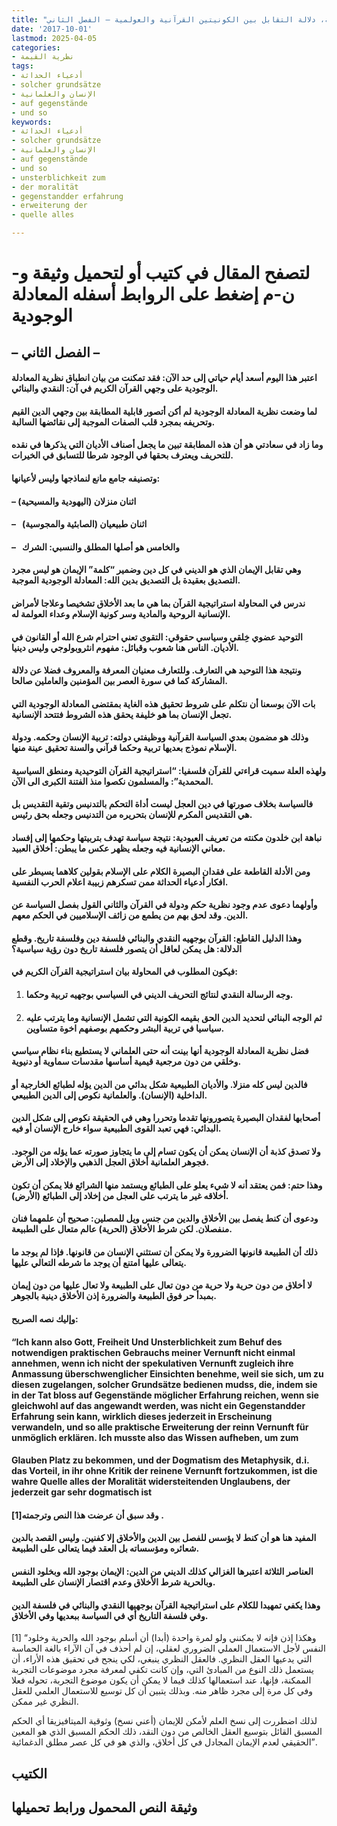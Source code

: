 ```yaml
---
title: "المعادلة الوجودية، دلالة التقابل بين الكونيتين القرآنية والعولمية – الفصل الثاني"
date: '2017-10-01'
lastmod: 2025-04-05
categories:
- نظرية القيمة
tags:
- أدعياء الحداثة
- solcher grundsätze
- الإنسان والعلمانية
- auf gegenstände
- und so
keywords:
- أدعياء الحداثة
- solcher grundsätze
- الإنسان والعلمانية
- auf gegenstände
- und so
- unsterblichkeit zum
- der moralität
- gegenstandder erfahrung
- erweiterung der
- quelle alles

---
```

# **لتصفح المقال في كتيب أو لتحميل وثيقة و-ن-م إضغط على الروابط أسفله** **المعادلة الوجودية**

## – الفصل الثاني –

#### اعتبر هذا اليوم أسعد أيام حياتي إلى حد الآن: فقد تمكنت من بيان انطباق نظرية المعادلة الوجودية على وجهي القرآن الكريم في آن: النقدي والبنائي.

#### لما وضعت نظرية المعادلة الوجودية لم أكن أتصور قابلية المطابقة بين وجهي الدين القيم وتحريفه بمجرد قلب الصفات الموجبة إلى نقائضها السالبة.

#### وما زاد في سعادتي هو أن هذه المطابقة تبين ما يجعل أصناف الأديان التي يذكرها في نقده للتحريف ويعترف بحقها في الوجود شرطا للتسابق في الخيرات.

#### وتصنيفه جامع مانع لنماذجها وليس لأعيانها:

#### – اثنان منزلان (اليهودية والمسيحية)

#### –   اثنان طبيعيان (الصابئية والمجوسية)

#### –   والخامس هو أصلها المطلق والنسبي: الشرك

#### وهي تقابل الإيمان الذي هو الديني في كل دين وضمير “كلمة” الإيمان هو ليس مجرد التصديق بعقيدة بل التصديق بدين الله: المعادلة الوجودية الموجبة.

#### ندرس في المحاولة استراتيجية القرآن بما هي ما بعد الأخلاق تشخيصا وعلاجا لأمراض الإنسانية الروحية والمادية وسر كونية الإسلام وعداء العولمة له.

#### التوحيد عضوي خِلقي وسياسي حقوقي: التقوى تعني احترام شرع الله أو القانون في الأديان. الناس هنا شعوب وقبائل: مفهوم انثروبولوجي وليس دينيا.

#### ونتيجة هذا التوحيد هي التعارف. وللتعارف معنيان المعرفة والمعروف فضلا عن دلالة المشاركة كما في سورة العصر بين المؤمنين والعاملين صالحا.

#### بات الآن بوسعنا أن نتكلم على شروط تحقيق هذه الغاية بمقتضى المعادلة الوجودية التي تجعل الإنسان بما هو خليفة يحقق هذه الشروط فتتحد الإنسانية.

#### وذلك هو مضمون بعدي السياسة القرآنية ووظيفتي دولته: تربية الإنسان وحكمه. ودولة الإسلام نموذج بعديها تربية وحكما قرآني والسنة تحقيق عينة منها.

#### ولهذه العلة سميت قراءتي للقرآن فلسفيا: “استراتيجية القرآن التوحيدية ومنطق السياسية المحمدية”: والمسلمون نكصوا منذ الفتنة الكبرى الى الآن.

#### فالسياسة بخلاف صورتها في دين العجل ليست أداة التحكم بالتدنيس وتقية التقديس بل هي التقديس المكرم للإنسان بتحريره من التدنيس وجعله بحق رئيس.

#### نباهة ابن خلدون مكنته من تعريف العبودية: نتيجة سياسة تهدف بتربيتها وحكمها إلى إفساد معاني الإنسانية فيه وجعله يظهر عكس ما يبطن: أخلاق العبيد.

#### ومن الأدلة القاطعة على فقدان البصيرة الكلام على الإسلام بقولين كلاهما يسيطر على افكار أدعياء الحداثة ممن تسكرهم زبيبة اعلام الحرب النفسية.

#### وأولهما دعوى عدم وجود نظرية حكم ودولة في القرآن والثاني القول بفصل السياسة عن الدين. وقد لحق بهم من يطمع من زائف الإسلاميين في الحكم معهم.

#### وهذا الدليل القاطع: القرآن بوجهيه النقدي والبنائي فلسفة دين وفلسفة تاريخ. وقطع الدلالة: هل يمكن لعاقل أن يتصور فلسفة تاريخ دون رؤية سياسية؟

#### فيكون المطلوب في المحاولة بيان استراتيجية القرآن الكريم في:

1. #### وجه الرسالة النقدي لنتائج التحريف الديني في السياسي بوجهيه تربية وحكما.
2. #### ثم الوجه البنائي لتحديد الدين الحق بقيمه الكونية التي تشمل الإنسانية وما يترتب عليه سياسيا في تربية البشر وحكمهم بوصفهم اخوة متساوين.

#### فضل نظرية المعادلة الوجودية أنها بينت أنه حتى العلماني لا يستطيع بناء نظام سياسي وخلقي من دون مرجعية قيمية أساسها مقدسات سماوية أو دنيوية.

#### فالدين ليس كله منزلا. والأديان الطبيعية شكل بدائي من الدين يؤله لطبائع الخارجية أو الداخلية (الإنسان). والعلمانية نكوص إلى الدين الطبيعي.

#### أصحابها لفقدان البصيرة يتصورونها تقدما وتحررا وهي في الحقيقة نكوص إلى شكل الدين البدائي: فهي تعبد القوى الطبيعية سواء خارج الإنسان أو فيه.

#### ولا تصدق كذبة أن الإنسان يمكن أن يكون تسام إلى ما يتجاوز صورته عما يؤله من الوجود. فجوهر العلمانية أخلاق العجل الذهبي والإخلاد إلى الأرض.

#### وهذا حتم: فمن يعتقد أنه لا شيء يعلو على الطبائع ويستمد منها الشرائع فلا يمكن أن تكون أخلاقه غير ما يترتب على العجل من إخلاد إلى الطبائع (الأرض).

#### ودعوى أن كنط يفصل بين الأخلاق والدين من جنس ويل للمصلين: صحيح أن علمهما فنان منفصلان. لكن شرط الأخلاق (الحرية) عالم متعال على الطبيعة.

#### ذلك أن الطبيعة قانونها الضرورة ولا يمكن أن تستثني الإنسان من قانونها. فإذا لم يوجد ما يتعالى عليها امتنع أن يوجد ما شرطه التعالي عليها.

#### لا أخلاق من دون حرية ولا حرية من دون تعال على الطبيعة ولا تعال عليها من دون إيمان بمبدأ حر فوق الطبيعة والضرورة إذن الأخلاق دينية بالجوهر.

#### وإليك نصه الصريح:

#### “Ich kann also Gott, Freiheit Und Unsterblichkeit zum Behuf des notwendigen praktischen Gebrauchs meiner Vernunft nicht einmal annehmen, wenn ich nicht der spekulativen Vernunft zugleich ihre Anmassung überschwenglicher Einsichten benehme, weil sie sich, um zu diesen zugelangen, solcher Grundsätze bedienen mudss, die, indem sie in der Tat bloss auf Gegenstände möglicher Erfahrung reichen, wenn sie gleichwohl auf das angewandt werden, was nicht ein Gegenstandder Erfahrung sein kann, wirklich dieses jederzeit in Erscheinung verwandeln, und so alle praktische Erweiterung der reinn Vernunft für unmöglich erklären. Ich musste also das Wissen aufheben, um zum

#### Glauben Platz zu bekommen, und der Dogmatism des Metaphysik, d.i. das Vorteil, in ihr ohne Kritik der reinene Vernunft fortzukommen, ist die wahre Quelle alles der Moralität widersteitenden Unglaubens, der jederzeit gar sehr dogmatisch ist

#### وقد سبق أن عرضت هذا النص وترجمته[1] .

#### المفيد هنا هو أن كنط لا يؤسس للفصل بين الدين والأخلاق إلا كفنين. وليس القصد بالدين شعائره ومؤسساته بل العقد فيما يتعالى على الطبيعة.

#### العناصر الثلاثة اعتبرها الغزالي كذلك الديني من الدين: الإيمان بوجود الله وبخلود النفس وبالحرية شرط الأخلاق وعدم اقتصار الإنسان على الطبيعة.

#### **وهذا يكفي تمهيدا للكلام على استراتيجية القرآن بوجهيها النقدي والبنائي في فلسفة الدين وفي فلسفة التاريخ أي في السياسة ببعديها وفي الأخلاق.**

[1] “وهكذا إذن فإنه لا يمكنني ولو لمرة واحدة (أبدا) أن أسلم بوجود الله والحرية وخلود النفس لأجل الاستعمال العملي الضروري لعقلي، إن لم أحذف في آن الآراء بالغة الحماسة التي يدعيها العقل النظري. فالعقل النظري ينبغي، لكي ينجح في تحقيق هذه الأراء، أن يستعمل ذلك النوع من المبادئ التي، وإن كانت تكفي لمعرفة مجرد موضوعات التجربة الممكنة، فإنها، عند استعمالها كذلك فيما لا يمكن أن يكون موضوع التجربة، تحوله فعلا وفي كل مرة إلى مجرد ظاهر منه. وبذلك يتبين أن كل توسيع للاستعمال العلمي للعقل النظري غير ممكن.

لذلك اضطررت إلى نسخ العلم لأمكن للإيمان (أعني نسخ) وثوقية الميتافيزيقا أي الحكم المسبق القائل بتوسيع العقل الخالص من دون النقد، ذلك الحكم المسبق الذي هو المعين الحقيقي لعدم الإيمان المجادل في كل أخلاق، والذي هو في كل عصر مطلق الدغمائية”.

## الكتيب

## وثيقة النص المحمول ورابط تحميلها

###

